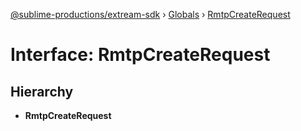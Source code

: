 [@sublime-productions/extream-sdk](../README.md) › [Globals](../globals.md) › [RmtpCreateRequest](rmtpcreaterequest.md)

# Interface: RmtpCreateRequest

## Hierarchy

* **RmtpCreateRequest**
